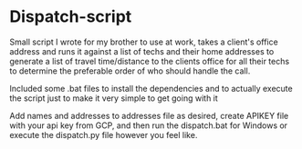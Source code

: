 # Dispatch-script
Small script I wrote for my brother to use at work, takes a client's office address and runs it against a list of techs and their home addresses to generate a list of travel time/distance to the clients office for all their techs to determine the preferable order of who should handle the call.

Included some .bat files to install the dependencies and to actually execute the script just to make it very simple to get going with it

Add names and addresses to addresses file as desired, create APIKEY file with your api key from GCP, and then run the dispatch.bat for Windows or execute the dispatch.py file however you feel like.
